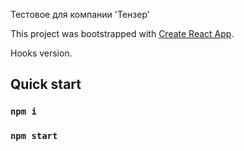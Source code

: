 Тестовое для компании 'Тензер'

This project was bootstrapped with [Create React App](https://github.com/facebook/create-react-app).

Hooks version.

## Quick start

### `npm i`
### `npm start`

